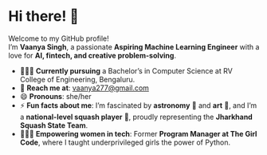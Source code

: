 # Hi there! 👋

Welcome to my GitHub profile!  
I’m **Vaanya Singh**, a passionate **Aspiring Machine Learning Engineer** with a love for **AI, fintech, and creative problem-solving**.  

- 👩🏻‍🎓 **Currently pursuing** a Bachelor’s in Computer Science at RV College of Engineering, Bengaluru.  
- 📧 **Reach me at**: [vaanya277@gmail.com](mailto:vaanya277@gmail.com)  
- 😄 **Pronouns**: she/her  
- ⚡ **Fun facts about me**: I’m fascinated by **astronomy** 🌌 and **art** 🎨, and I’m a **national-level squash player** 🎾, proudly representing the **Jharkhand Squash State Team**.  
- 👩🏻‍💻 **Empowering women in tech**: Former **Program Manager at The Girl Code**, where I taught underprivileged girls the power of Python.  

